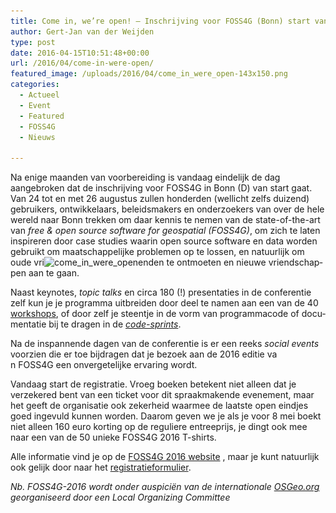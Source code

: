 ```yaml
---
title: Come in, we’re open! – Inschrijving voor FOSS4G (Bonn) start vandaag
author: Gert-Jan van der Weijden
type: post
date: 2016-04-15T10:51:48+00:00
url: /2016/04/come-in-were-open/
featured_image: /uploads/2016/04/come_in_were_open-143x150.png
categories:
  - Actueel
  - Event
  - Featured
  - FOSS4G
  - Nieuws

---
```

<p lang="en-GB">
  Na enige maanden van voorbereiding is vandaag eindelijk de dag aangebroken dat de inschrijving voor FOSS4G in Bonn (D) van start gaat. Van 24 tot en met 26 augustus zullen honderden (wellicht zelfs duizend) gebruikers, ontwikkelaars, beleidsmakers en onderzoekers van over de hele wereld naar Bonn trekken om daar kennis te nemen van de state-of-the-art van <em>free & open source software for geospatial (FOSS4G)</em>, om zich te laten inspireren door case studies waarin open source software en data worden gebruikt om maatschappelijke problemen op te lossen, en natuurlijk om oude vri<img loading="lazy" class="size-medium wp-image-1089 alignright" src="/uploads/2016/04/come_in_were_open-286x300.png" alt="come_in_were_open" width="286" height="300" srcset="/uploads/2016/04/come_in_were_open-286x300.png 286w, /uploads/2016/04/come_in_were_open-143x150.png 143w, /uploads/2016/04/come_in_were_open.png 300w" sizes="(max-width: 286px) 100vw, 286px" />enden te ontmoeten en nieuwe vriendschappen aan te gaan.
</p>

<p lang="en-GB">
  Naast keynotes, <em>topic talks </em>en circa 180 (!) presentaties in de conferentie zelf kun je je programma uitbreiden door deel te namen aan een van de 40 <a href="http://foss4g2016.org/programme.html#workshops" target="_blank">workshops</a>, of door zelf je steentje in de vorm van programmacode of documentatie bij te dragen in de <em><a href="http://foss4g2016.org/programme.html#code-sprints" target="_blank">code-sprints</a></em>.
</p>

<p lang="en-GB">
  Na de inspannende dagen van de conferentie is er een reeks <em>social events</em> voorzien die er toe bijdragen dat je bezoek aan de 2016 editie va<br /> n FOSS4G een onvergetelijke ervaring wordt.
</p>

<p lang="en-GB">
  Vandaag start de registratie. Vroeg boeken betekent niet alleen dat je verzekered bent van een ticket voor dit spraakmakende evenement, maar het geeft de organisatie ook zekerheid waarmee de laatste open eindjes goed ingevuld kunnen worden. Daarom geven we je als je voor 8 mei boekt niet alleen 160 euro korting op de reguliere entreeprijs, je dingt ook mee naar een van de 50 unieke FOSS4G 2016 T-shirts.
</p>

<p lang="en-GB">
  Alle informatie vind je op de <a href="http://2016.foss4g.org" target="_blank">FOSS4G 2016 website</a> , maar je kunt natuurlijk ook gelijk door naar het <a href="http://2016.foss4g.org/attending.html#registration" target="_blank">registratieformulier</a>.
</p>

<p lang="en-GB">
  <em>Nb. FOSS4G-2016 wordt onder auspiciën van de internationale <a href="http://www.osgeo.org" target="_blank">OSGeo.org</a> georganiseerd door een Local Organizing Committee</em>
</p>